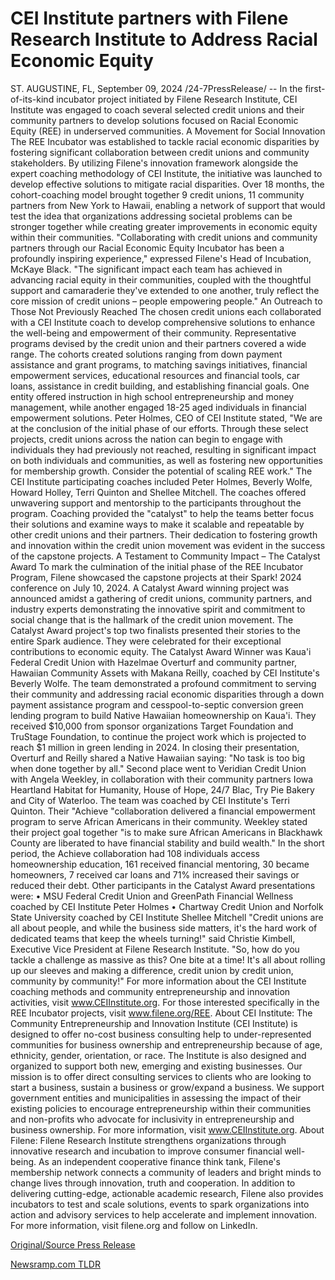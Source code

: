# CEI Institute partners with Filene Research Institute to Address Racial Economic Equity

ST. AUGUSTINE, FL, September 09, 2024 /24-7PressRelease/ -- In the first-of-its-kind incubator project initiated by Filene Research Institute, CEI Institute was engaged to coach several selected credit unions and their community partners to develop solutions focused on Racial Economic Equity (REE) in underserved communities.   A Movement for Social Innovation  The REE Incubator was established to tackle racial economic disparities by fostering significant collaboration between credit unions and community stakeholders. By utilizing Filene's innovation framework alongside the expert coaching methodology of CEI Institute, the initiative was launched to develop effective solutions to mitigate racial disparities. Over 18 months, the cohort-coaching model brought together 9 credit unions, 11 community partners from New York to Hawaii, enabling a network of support that would test the idea that organizations addressing societal problems can be stronger together while creating greater improvements in economic equity within their communities.  "Collaborating with credit unions and community partners through our Racial Economic Equity Incubator has been a profoundly inspiring experience," expressed Filene's Head of Incubation, McKaye Black. "The significant impact each team has achieved in advancing racial equity in their communities, coupled with the thoughtful support and camaraderie they've extended to one another, truly reflect the core mission of credit unions – people empowering people."  An Outreach to Those Not Previously Reached  The chosen credit unions each collaborated with a CEI Institute coach to develop comprehensive solutions to enhance the well-being and empowerment of their community. Representative programs devised by the credit union and their partners covered a wide range. The cohorts created solutions ranging from down payment assistance and grant programs, to matching savings initiatives, financial empowerment services, educational resources and financial tools, car loans, assistance in credit building, and establishing financial goals. One entity offered instruction in high school entrepreneurship and money management, while another engaged 18-25 aged individuals in financial empowerment solutions.   Peter Holmes, CEO of CEI Institute stated, "We are at the conclusion of the initial phase of our efforts. Through these select projects, credit unions across the nation can begin to engage with individuals they had previously not reached, resulting in significant impact on both individuals and communities, as well as fostering new opportunities for membership growth. Consider the potential of scaling REE work."  The CEI Institute participating coaches included Peter Holmes, Beverly Wolfe, Howard Holley, Terri Quinton and Shellee Mitchell. The coaches offered unwavering support and mentorship to the participants throughout the program. Coaching provided the "catalyst" to help the teams better focus their solutions and examine ways to make it scalable and repeatable by other credit unions and their partners. Their dedication to fostering growth and innovation within the credit union movement was evident in the success of the capstone projects.  A Testament to Community Impact – The Catalyst Award To mark the culmination of the initial phase of the REE Incubator Program, Filene showcased the capstone projects at their Spark! 2024 conference on July 10, 2024. A Catalyst Award winning project was announced amidst a gathering of credit unions, community partners, and industry experts demonstrating the innovative spirit and commitment to social change that is the hallmark of the credit union movement.   The Catalyst Award project's top two finalists presented their stories to the entire Spark audience. They were celebrated for their exceptional contributions to economic equity.  The Catalyst Award Winner was Kaua'i Federal Credit Union with Hazelmae Overturf and community partner, Hawaiian Community Assets with Makana Reilly, coached by CEI Institute's Beverly Wolfe. The team demonstrated a profound commitment to serving their community and addressing racial economic disparities through a down payment assistance program and cesspool-to-septic conversion green lending program to build Native Hawaiian homeownership on Kaua'i. They received $10,000 from sponsor organizations Target Foundation and TruStage Foundation, to continue the project work which is projected to reach $1 million in green lending in 2024. In closing their presentation, Overturf and Reilly shared a Native Hawaiian saying: "No task is too big when done together by all."  Second place went to Veridian Credit Union with Angela Weekley, in collaboration with their community partners Iowa Heartland Habitat for Humanity, House of Hope, 24/7 Blac, Try Pie Bakery and City of Waterloo. The team was coached by CEI Institute's Terri Quinton. Their "Achieve "collaboration delivered a financial empowerment program to serve African Americans in their community. Weekley stated their project goal together "is to make sure African Americans in Blackhawk County are liberated to have financial stability and build wealth." In the short period, the Achieve collaboration had 108 individuals access homeownership education, 161 received financial mentoring, 30 became homeowners, 7 received car loans and 71% increased their savings or reduced their debt.  Other participants in the Catalyst Award presentations were: •	MSU Federal Credit Union and GreenPath Financial Wellness coached by CEI Institute Peter Holmes •	Chartway Credit Union and Norfolk State University coached by CEI Institute Shellee Mitchell   "Credit unions are all about people, and while the business side matters, it's the hard work of dedicated teams that keep the wheels turning!" said Christie Kimbell, Executive Vice President at Filene Research Institute. "So, how do you tackle a challenge as massive as this? One bite at a time! It's all about rolling up our sleeves and making a difference, credit union by credit union, community by community!"  For more information about the CEI Institute coaching methods and community entrepreneurship and innovation activities, visit www.CEIInstitute.org. For those interested specifically in the REE Incubator projects, visit www.filene.org/REE.  About CEI Institute: The Community Entrepreneurship and Innovation Institute (CEI Institute) is designed to offer no-cost business consulting help to under-represented communities for business ownership and entrepreneurship because of age, ethnicity, gender, orientation, or race. The Institute is also designed and organized to support both new, emerging and existing businesses. Our mission is to offer direct consulting services to clients who are looking to start a business, sustain a business or grow/expand a business. We support government entities and municipalities in assessing the impact of their existing policies to encourage entrepreneurship within their communities and non-profits who advocate for inclusivity in entrepreneurship and business ownership. For more information, visit www.CEIInstitute.org.  About Filene: Filene Research Institute strengthens organizations through innovative research and incubation to improve consumer financial well-being. As an independent cooperative finance think tank, Filene's membership network connects a community of leaders and bright minds to change lives through innovation, truth and cooperation. In addition to delivering cutting-edge, actionable academic research, Filene also provides incubators to test and scale solutions, events to spark organizations into action and advisory services to help accelerate and implement innovation. For more information, visit filene.org and follow on LinkedIn. 

[Original/Source Press Release](https://www.24-7pressrelease.com/press-release/514122/cei-institute-partners-with-filene-research-institute-to-address-racial-economic-equity) 

[Newsramp.com TLDR](https://newsramp.com/None) 